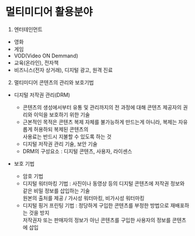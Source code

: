 # 멀티미디어 활용분야

1. 엔터테인먼트
- 영화
- 게임
- VOD(Video ON Demmand)
- 교육(온라인), 전자책
- 비즈니스(전자 상거래), 디지털 광고, 원격 진료

2. 멀티미디어 콘텐츠의 관리와 보호기법
- 디지털 저작권 관리(DRM)
  - 콘텐츠의 생성에서부터 유통 및 관리까지의 전 과정에 대해 콘텐츠 제공자의 권리와 이익을 보호하기 위한 기술
  - 근본적인 목적은 콘텐츠 복제 자체를 불가능하게 만드는게 아니라, 복제는 자유롭게 허용하되 복제된 콘텐츠의  
사용료는 반드시 지불할 수 있도록 하는 것
  - 디지털 저작권 관리 기술, 보안 기술
  - DRM의 구성요소 : 디지털 콘텐츠, 사용자, 라이센스

- 보호 기법
  - 암호 기법
  - 디지털 워터마킹 기법 : 사진이나 동영상 등의 디지털 콘텐츠에 저작권 정보와 같은 비밀 정보를 삽입하는 기술  
원본의 출처를 제공 / 가시성 워터마킹, 비가시성 워터마킹
  - 디지털 핑거 프린팅 기법 : 정당하게 구입한 콘텐츠를 부정한 방법으로 재배포하는 것을 방지  
저작권자 또는 판매자의 정보가 아닌 콘텐츠를 구입한 사용자의 정보를 콘텐츠에 삽입
